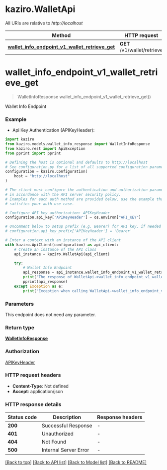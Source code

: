 # kaziro.WalletApi

All URIs are relative to *http://localhost*

Method | HTTP request | Description
------------- | ------------- | -------------
[**wallet_info_endpoint_v1_wallet_retrieve_get**](WalletApi.md#wallet_info_endpoint_v1_wallet_retrieve_get) | **GET** /v1/wallet/retrieve | Wallet Info Endpoint


# **wallet_info_endpoint_v1_wallet_retrieve_get**
> WalletInfoResponse wallet_info_endpoint_v1_wallet_retrieve_get()

Wallet Info Endpoint

### Example

* Api Key Authentication (APIKeyHeader):

```python
import kaziro
from kaziro.models.wallet_info_response import WalletInfoResponse
from kaziro.rest import ApiException
from pprint import pprint

# Defining the host is optional and defaults to http://localhost
# See configuration.py for a list of all supported configuration parameters.
configuration = kaziro.Configuration(
    host = "http://localhost"
)

# The client must configure the authentication and authorization parameters
# in accordance with the API server security policy.
# Examples for each auth method are provided below, use the example that
# satisfies your auth use case.

# Configure API key authorization: APIKeyHeader
configuration.api_key['APIKeyHeader'] = os.environ["API_KEY"]

# Uncomment below to setup prefix (e.g. Bearer) for API key, if needed
# configuration.api_key_prefix['APIKeyHeader'] = 'Bearer'

# Enter a context with an instance of the API client
with kaziro.ApiClient(configuration) as api_client:
    # Create an instance of the API class
    api_instance = kaziro.WalletApi(api_client)

    try:
        # Wallet Info Endpoint
        api_response = api_instance.wallet_info_endpoint_v1_wallet_retrieve_get()
        print("The response of WalletApi->wallet_info_endpoint_v1_wallet_retrieve_get:\n")
        pprint(api_response)
    except Exception as e:
        print("Exception when calling WalletApi->wallet_info_endpoint_v1_wallet_retrieve_get: %s\n" % e)
```



### Parameters

This endpoint does not need any parameter.

### Return type

[**WalletInfoResponse**](WalletInfoResponse.md)

### Authorization

[APIKeyHeader](../README.md#APIKeyHeader)

### HTTP request headers

 - **Content-Type**: Not defined
 - **Accept**: application/json

### HTTP response details

| Status code | Description | Response headers |
|-------------|-------------|------------------|
**200** | Successful Response |  -  |
**401** | Unauthorized |  -  |
**404** | Not Found |  -  |
**500** | Internal Server Error |  -  |

[[Back to top]](#) [[Back to API list]](../README.md#documentation-for-api-endpoints) [[Back to Model list]](../README.md#documentation-for-models) [[Back to README]](../README.md)

